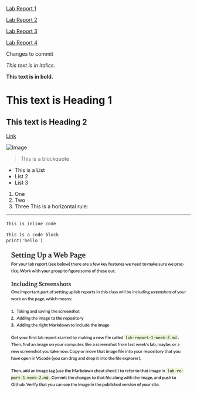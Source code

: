 [Lab Report 1](lab-report-1-week-2.html)

[Lab Report 2](lab-report-2-week-4.html)

[Lab Report 3](lab-report-3-week-6.html)

[Lab Report 4](lab-report-4-week-8.html)

Changes to commit

*This text is in italics.*

**This text is in bold.**
# This text is Heading 1
## This text is Heading 2

[Link](https://akshatja1n.github.io/cse15l-lab-reports/index.html)

![Image](https://images.unsplash.com/photo-1531604250646-2f0e818c4f06?ixlib=rb-1.2.1&ixid=MnwxMjA3fDB8MHxwaG90by1wYWdlfHx8fGVufDB8fHx8&auto=format&fit=crop&w=985&q=80)
> This is a blockquote
* This is a List
* List 2
* List 3
1. One
2. Two
3. Three
This is a horizontal rule:
---
`This is inline code`
```
This is a code block
print('hello')
```
![Image](ss.png)